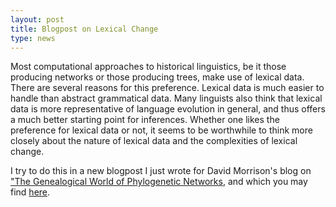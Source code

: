 ```yaml
---
layout: post
title: Blogpost on Lexical Change 
type: news
---
```


Most computational approaches to historical linguistics, be it those producing networks or those producing trees, make use of lexical data. There are several reasons for this preference. Lexical data is much easier to handle than abstract grammatical data. Many linguists also think that lexical data is more representative of language evolution in general, and thus offers a much better starting point for inferences. Whether one likes the preference for lexical data or not, it seems to be worthwhile to think more closely about the nature of lexical data and the complexities of lexical change.   

I try to do this in a new blogpost I just wrote for David Morrison's blog on ["The Genealogical World of Phylogenetic Networks](http://phylonetworks.blogspot.de), and which you may find [here](http://phylonetworks.blogspot.de/2015/08/the-complexity-of-lexical-change.html). 
 
